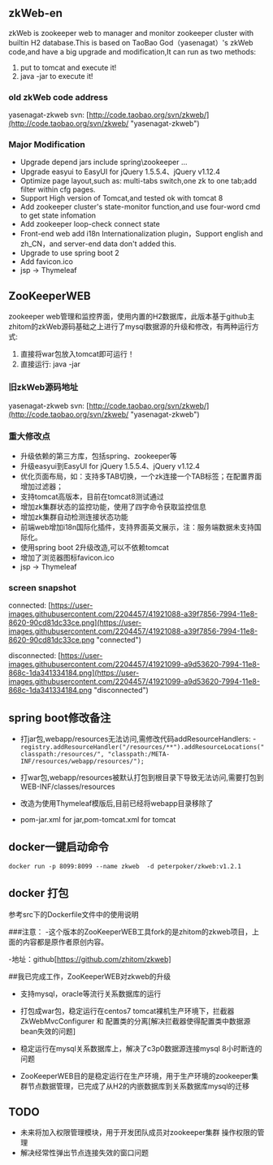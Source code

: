 ## zkWeb-en

zkWeb is zookeeper web to manager and monitor zookeeper cluster with builtin H2 database.This is based on TaoBao God（yasenagat）'s zkWeb code,and have a big upgrade and modification,It can run as two methods:

1. put <war-file> to tomcat and execute it!
2. java -jar <jar-file> to execute it!

### old zkWeb code address

yasenagat-zkweb svn: [http://code.taobao.org/svn/zkweb/](http://code.taobao.org/svn/zkweb/ "yasenagat-zkweb")

### Major Modification

- Upgrade depend jars include spring\zookeeper ...
- Upgrade easyui to EasyUI for jQuery 1.5.5.4、jQuery v1.12.4
- Optimize page layout,such as: multi-tabs switch,one zk to one tab;add filter within cfg pages.
- Support High version of Tomcat,and tested ok with tomcat 8
- Add zookeeper cluster's state-monitor function,and use four-word cmd to get state infomation
- Add zookeeper loop-check connect state
- Front-end web add i18n Internationalization plugin，Support english and zh_CN，and server-end data don't added this.
- Upgrade to use spring boot 2
- Add favicon.ico
- jsp -> Thymeleaf

## ZooKeeperWEB
zookeeper web管理和监控界面，使用内置的H2数据库，此版本基于github主zhitom的zkWeb源码基础之上进行了mysql数据源的升级和修改，有两种运行方式:

1. 直接将war包放入tomcat即可运行！
2. 直接运行: java -jar <jar-file>

### 旧zkWeb源码地址

yasenagat-zkweb svn: [http://code.taobao.org/svn/zkweb/](http://code.taobao.org/svn/zkweb/ "yasenagat-zkweb")

### 重大修改点

- 升级依赖的第三方库，包括spring、zookeeper等
- 升级easyui到EasyUI for jQuery 1.5.5.4、jQuery v1.12.4
- 优化页面布局，如：支持多TAB切换，一个zk连接一个TAB标签；在配置界面增加过滤器；
- 支持tomcat高版本，目前在tomcat8测试通过
- 增加zk集群状态的监控功能，使用了四字命令获取监控信息
- 增加zk集群自动检测连接状态功能
- 前端web增加i18n国际化插件，支持界面英文展示，注：服务端数据未支持国际化。
- 使用spring boot 2升级改造,可以不依赖tomcat
- 增加了浏览器图标favicon.ico
- jsp -> Thymeleaf

### screen snapshot

connected: [https://user-images.githubusercontent.com/2204457/41921088-a39f7856-7994-11e8-8620-90cd81dc33ce.png](https://user-images.githubusercontent.com/2204457/41921088-a39f7856-7994-11e8-8620-90cd81dc33ce.png "connected")

disconnected: [https://user-images.githubusercontent.com/2204457/41921099-a9d53620-7994-11e8-868c-1da341334184.png](https://user-images.githubusercontent.com/2204457/41921099-a9d53620-7994-11e8-868c-1da341334184.png "disconnected")

## spring boot修改备注

- 打jar包,webapp/resources无法访问,需修改代码addResourceHandlers:
		- `registry.addResourceHandler("/resources/**").addResourceLocations("classpath:/resources/",
        		"classpath:/META-INF/resources/webapp/resources/");`

- 打war包,webapp/resources被默认打包到根目录下导致无法访问,需要打包到WEB-INF/classes/resources

- 改造为使用Thymeleaf模版后,目前已经将webapp目录移除了
- pom-jar.xml for jar,pom-tomcat.xml for tomcat

## docker一键启动命令
```
docker run -p 8099:8099 --name zkweb  -d peterpoker/zkweb:v1.2.1
```


## docker 打包
参考src下的Dockerfile文件中的使用说明


###注意：
-这个版本的ZooKeeperWEB工具fork的是zhitom的zkweb项目，上面的内容都是原作者原创内容。

-地址：github[https://github.com/zhitom/zkweb]

##我已完成工作，ZooKeeperWEB对zkweb的升级
- 支持mysql，oracle等流行关系数据库的运行

- 打包成war包，稳定运行在centos7 tomcat裸机生产环境下，拦截器ZkWebMvcConfigurer 和 配置类的分离[解决拦截器使得配置类中数据源bean失效的问题]

- 稳定运行在mysql关系数据库上，解决了c3p0数据源连接mysql 8小时断连的问题

- ZooKeeperWEB目的是稳定运行在生产环境，用于生产环境的zookeeper集群节点数据管理，已完成了从H2的内嵌数据库到关系数据库mysql的迁移


## TODO
- 未来将加入权限管理模块，用于开发团队成员对zookeeper集群 操作权限的管理
- 解决经常性弹出节点连接失效的窗口问题